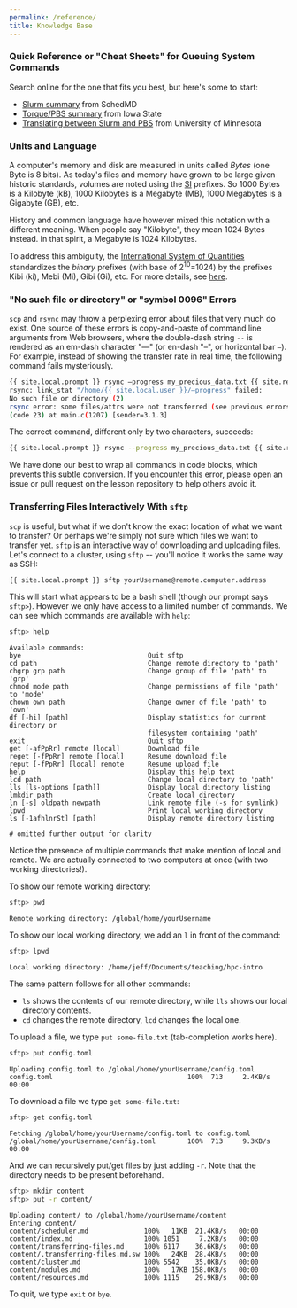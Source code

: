 ```yaml
---
permalink: /reference/
title: Knowledge Base
---
```


### Quick Reference or "Cheat Sheets" for Queuing System Commands

Search online for the one that fits you best, but here's some to start:

- [Slurm summary](https://slurm.schedmd.com/pdfs/summary.pdf) from SchedMD
- [Torque/PBS
  summary](https://gif.biotech.iastate.edu/torque-pbs-job-management-cheat-sheet)
  from Iowa State
- [Translating between Slurm and
  PBS](https://www.msi.umn.edu/slurm/pbs-conversion) from University of
  Minnesota

### Units and Language

A computer's memory and disk are measured in units called *Bytes* (one Byte is
8 bits). As today's files and memory have grown to be large given historic
standards, volumes are noted using the
[SI](https://en.wikipedia.org/wiki/International_System_of_Units) prefixes. So
1000 Bytes is a Kilobyte (kB), 1000 Kilobytes is a Megabyte (MB), 1000
Megabytes is a Gigabyte (GB), etc.

History and common language have however mixed this notation with a different
meaning. When people say "Kilobyte", they mean 1024 Bytes instead. In that
spirit, a Megabyte is 1024 Kilobytes.

To address this ambiguity, the [International System of
Quantities](https://en.wikipedia.org/wiki/International_System_of_Quantities)
standardizes the *binary* prefixes (with base of 2<sup>10</sup>\=1024) by the
prefixes Kibi (ki), Mebi (Mi), Gibi (Gi), etc. For more details, see
[here](https://en.wikipedia.org/wiki/Binary_prefix).

### "No such file or directory" or "symbol 0096" Errors

`scp` and `rsync` may throw a perplexing error about files that very much do
exist. One source of these errors is copy-and-paste of command line arguments
from Web browsers, where the double-dash string `--` is rendered as an em-dash
character "—" (or en-dash "–", or horizontal bar `―`). For example,
instead of showing the transfer rate in real time, the following command fails
mysteriously.

```bash
{{ site.local.prompt }} rsync —progress my_precious_data.txt {{ site.remote.user }}@{{ site.remote.login }}
rsync: link_stat "/home/{{ site.local.user }}/—progress" failed:
No such file or directory (2)
rsync error: some files/attrs were not transferred (see previous errors)
(code 23) at main.c(1207) [sender=3.1.3]
```

The correct command, different only by two characters, succeeds:

```bash
{{ site.local.prompt }} rsync --progress my_precious_data.txt {{ site.remote.user }}@{{ site.remote.login }}
```

We have done our best to wrap all commands in code blocks, which prevents this
subtle conversion. If you encounter this error, please open an issue or pull
request on the lesson repository to help others avoid it.

### Transferring Files Interactively With `sftp`

`scp` is useful, but what if we don't know the exact location of what we want
to transfer? Or perhaps we're simply not sure which files we want to transfer
yet. `sftp` is an interactive way of downloading and uploading files. Let's
connect to a cluster, using `sftp` -- you'll notice it works the same way
as SSH:

```bash
{{ site.local.prompt }} sftp yourUsername@remote.computer.address
```

This will start what appears to be a bash shell (though our prompt says
`sftp>`). However we only have access to a limited number of commands. We can
see which commands are available with `help`:

```bash
sftp> help
```

```output
Available commands:
bye                                Quit sftp
cd path                            Change remote directory to 'path'
chgrp grp path                     Change group of file 'path' to 'grp'
chmod mode path                    Change permissions of file 'path' to 'mode'
chown own path                     Change owner of file 'path' to 'own'
df [-hi] [path]                    Display statistics for current directory or
                                   filesystem containing 'path'
exit                               Quit sftp
get [-afPpRr] remote [local]       Download file
reget [-fPpRr] remote [local]      Resume download file
reput [-fPpRr] [local] remote      Resume upload file
help                               Display this help text
lcd path                           Change local directory to 'path'
lls [ls-options [path]]            Display local directory listing
lmkdir path                        Create local directory
ln [-s] oldpath newpath            Link remote file (-s for symlink)
lpwd                               Print local working directory
ls [-1afhlnrSt] [path]             Display remote directory listing

# omitted further output for clarity
```

Notice the presence of multiple commands that make mention of local and remote.
We are actually connected to two computers at once (with two working
directories!).

To show our remote working directory:

```bash
sftp> pwd
```

```output
Remote working directory: /global/home/yourUsername
```

To show our local working directory, we add an `l` in front of the command:

```bash
sftp> lpwd
```

```output
Local working directory: /home/jeff/Documents/teaching/hpc-intro
```

The same pattern follows for all other commands:

- `ls` shows the contents of our remote directory, while `lls` shows our local
  directory contents.
- `cd` changes the remote directory, `lcd` changes the local one.

To upload a file, we type `put some-file.txt` (tab-completion works here).

```bash
sftp> put config.toml
```

```output
Uploading config.toml to /global/home/yourUsername/config.toml
config.toml                                  100%  713     2.4KB/s   00:00
```

To download a file we type `get some-file.txt`:

```bash
sftp> get config.toml
```

```output
Fetching /global/home/yourUsername/config.toml to config.toml
/global/home/yourUsername/config.toml        100%  713     9.3KB/s   00:00
```

And we can recursively put/get files by just adding `-r`. Note that the
directory needs to be present beforehand.

```bash
sftp> mkdir content
sftp> put -r content/
```

```output
Uploading content/ to /global/home/yourUsername/content
Entering content/
content/scheduler.md              100%   11KB  21.4KB/s   00:00
content/index.md                  100% 1051     7.2KB/s   00:00
content/transferring-files.md     100% 6117    36.6KB/s   00:00
content/.transferring-files.md.sw 100%   24KB  28.4KB/s   00:00
content/cluster.md                100% 5542    35.0KB/s   00:00
content/modules.md                100%   17KB 158.0KB/s   00:00
content/resources.md              100% 1115    29.9KB/s   00:00
```

To quit, we type `exit` or `bye`.




